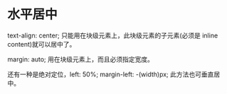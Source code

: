 # 水平居中 #

text-align: center;
只能用在块级元素上，此块级元素的子元素(必须是 inline content)就可以居中了。

margin: auto;
用在块级元素上，而且必须指定宽度。

还有一种是绝对定位，left: 50%; margin-left: -(width)px; 此方法也可垂直居中。